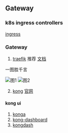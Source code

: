 ## Gateway

### k8s ingress controllers

[ingress](https://kubernetes.io/docs/concepts/services-networking/ingress/)

### Gateway

1. [traefik](https://github.com/containous/traefik) 推荐 [文档](https://docs.traefik.io)

一图胜千言

![图1](https://docs.traefik.io/img/architecture.png)
![图2](https://docs.traefik.io/img/internal.png)

2. [kong](https://github.com/Kong/kong) [官网](https://konghq.com)

#### kong ui

1. [konga](https://github.com/pantsel/konga)
2. [kong-dashboard](https://github.com/pgbi/kong-dashboard)
3. [kongdash](https://github.com/ajaysreedhar/kongdash)